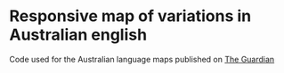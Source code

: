 Responsive map of variations in Australian english
===========================

Code used for the Australian language maps published on [The Guardian](http://www.theguardian.com/news/datablog/2014/oct/20/-sp-maps-of-australian-language-swimmers-v-cozzies-scallops-v-potato-cakes)